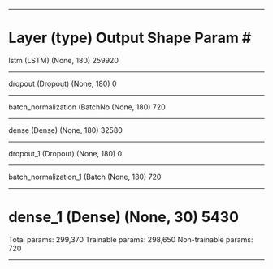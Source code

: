 _________________________________________________________________
Layer (type)                 Output Shape              Param #   
=================================================================
lstm (LSTM)                  (None, 180)               259920    
_________________________________________________________________
dropout (Dropout)            (None, 180)               0         
_________________________________________________________________
batch_normalization (BatchNo (None, 180)               720       
_________________________________________________________________
dense (Dense)                (None, 180)               32580     
_________________________________________________________________
dropout_1 (Dropout)          (None, 180)               0         
_________________________________________________________________
batch_normalization_1 (Batch (None, 180)               720       
_________________________________________________________________
dense_1 (Dense)              (None, 30)                5430      
=================================================================
Total params: 299,370
Trainable params: 298,650
Non-trainable params: 720
_________________________________________________________________
